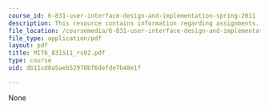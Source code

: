 ```yaml
---
course_id: 6-831-user-interface-design-and-implementation-spring-2011
description: This resource contains information regarding assignments.
file_location: /coursemedia/6-831-user-interface-design-and-implementation-spring-2011/db11cd8a5aeb52978bf6defde7b48e1f_MIT6_831S11_rs02.pdf
file_type: application/pdf
layout: pdf
title: MIT6_831S11_rs02.pdf
type: course
uid: db11cd8a5aeb52978bf6defde7b48e1f

---
```

None